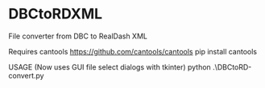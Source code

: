 # DBCtoRDXML
File converter from DBC to RealDash XML

Requires cantools  https://github.com/cantools/cantools
pip install cantools

USAGE (Now uses GUI file select dialogs with tkinter)
python .\DBCtoRD-convert.py


